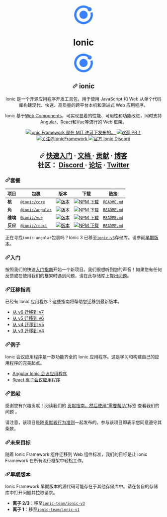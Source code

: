 <p align="center">
  <a href="#">
    <img alt="Ionic" src="https://github.com/ionic-team/ionic-framework/blob/main/.github/assets/logo.png?raw=true" width="60" />
  </a>
</p>

<h1 align="center">
  Ionic
</h1>
<div class="Box-sc-g0xbh4-0 bJMeLZ js-snippet-clipboard-copy-unpositioned" data-hpc="true"><article class="markdown-body entry-content container-lg" itemprop="text"><p align="center" dir="auto">
  <a href="#">
    <img alt="离子" src="https://github.com/ionic-team/ionic-framework/raw/main/.github/assets/logo.png?raw=true" width="60" style="max-width: 100%;">
  </a>
</p>
<h1 align="center" tabindex="-1" dir="auto"><a id="user-content---ionic" class="anchor" aria-hidden="true" tabindex="-1" href="#--ionic"><svg class="octicon octicon-link" viewBox="0 0 16 16" version="1.1" width="16" height="16" aria-hidden="true"><path d="m7.775 3.275 1.25-1.25a3.5 3.5 0 1 1 4.95 4.95l-2.5 2.5a3.5 3.5 0 0 1-4.95 0 .751.751 0 0 1 .018-1.042.751.751 0 0 1 1.042-.018 1.998 1.998 0 0 0 2.83 0l2.5-2.5a2.002 2.002 0 0 0-2.83-2.83l-1.25 1.25a.751.751 0 0 1-1.042-.018.751.751 0 0 1-.018-1.042Zm-4.69 9.64a1.998 1.998 0 0 0 2.83 0l1.25-1.25a.751.751 0 0 1 1.042.018.751.751 0 0 1 .018 1.042l-1.25 1.25a3.5 3.5 0 1 1-4.95-4.95l2.5-2.5a3.5 3.5 0 0 1 4.95 0 .751.751 0 0 1-.018 1.042.751.751 0 0 1-1.042.018 1.998 1.998 0 0 0-2.83 0l-2.5 2.5a1.998 1.998 0 0 0 0 2.83Z"></path></svg></a><font style="vertical-align: inherit;"><font style="vertical-align: inherit;">
  ionic
</font></font></h1>
<p align="center" dir="auto"><font style="vertical-align: inherit;"><font style="vertical-align: inherit;">
  Ionic 是一个开源应用程序开发工具包，用于使用 JavaScript 和 Web 从单个代码库构建现代、快速、高质量的跨平台本机和渐进式 Web 应用程序。
</font></font></p>
<p align="center" dir="auto"><font style="vertical-align: inherit;"><font style="vertical-align: inherit;">
  Ionic 基于</font></font><a href="https://www.webcomponents.org/introduction" rel="nofollow"><font style="vertical-align: inherit;"><font style="vertical-align: inherit;">Web Components</font></font></a><font style="vertical-align: inherit;"><font style="vertical-align: inherit;">，可实现显着的性能、可用&ZeroWidthSpace;&ZeroWidthSpace;性和功能改进，同时支持</font></font><a href="https://angular.io/" rel="nofollow"><font style="vertical-align: inherit;"><font style="vertical-align: inherit;">Angular</font></font></a><font style="vertical-align: inherit;"><font style="vertical-align: inherit;">、</font></font><a href="https://reactjs.com/" rel="nofollow"><font style="vertical-align: inherit;"><font style="vertical-align: inherit;">React</font></font></a><font style="vertical-align: inherit;"><font style="vertical-align: inherit;">和</font></font><a href="https://vuejs.org/" rel="nofollow"><font style="vertical-align: inherit;"><font style="vertical-align: inherit;">Vue</font></font></a><font style="vertical-align: inherit;"><font style="vertical-align: inherit;">等流行的 Web 框架。
</font></font></p>
<p align="center" dir="auto">
  <a href="https://github.com/ionic-team/ionic-framework/blob/main/LICENSE">
    <img src="https://camo.githubusercontent.com/2bb6ac78e5a9f4f688a6a066cc71b62012101802fcdb478e6e4c6b6ec75dc694/68747470733a2f2f696d672e736869656c64732e696f2f62616467652f6c6963656e73652d4d49542d626c75652e737667" alt="Ionic Framework 是在 MIT 许可下发布的。" data-canonical-src="https://img.shields.io/badge/license-MIT-blue.svg" style="max-width: 100%;">
  </a>
  <a href="https://github.com/ionic-team/ionic/blob/main/.github/CONTRIBUTING.md">
    <img src="https://camo.githubusercontent.com/7f745fb7dd2a22f68fe03adcdb977963ada4c8265675e572c629b29b9b34af2b/68747470733a2f2f696d672e736869656c64732e696f2f62616467652f5052732d77656c636f6d652d627269676874677265656e2e737667" alt="欢迎 PR！" data-canonical-src="https://img.shields.io/badge/PRs-welcome-brightgreen.svg" style="max-width: 100%;">
  </a>
  <a href="https://twitter.com/Ionicframework" rel="nofollow">
    <img src="https://camo.githubusercontent.com/54830a69588a6a73ed6aa5ef05a8e5436c9e3c015e545b1255ae5a2afc654509/68747470733a2f2f696d672e736869656c64732e696f2f747769747465722f666f6c6c6f772f696f6e69636672616d65776f726b2e7376673f6c6162656c3d466f6c6c6f7725323040496f6e69634672616d65776f726b" alt="关注@IonicFramework" data-canonical-src="https://img.shields.io/twitter/follow/ionicframework.svg?label=Follow%20@IonicFramework" style="max-width: 100%;">
  </a>
  <a href="https://ionic.link/discord" rel="nofollow">
    <img src="https://camo.githubusercontent.com/af354d9666230236c7267d382c8d407db87013bff90de12bde290f61110d3a41/68747470733a2f2f696d672e736869656c64732e696f2f646973636f72642f3532303236363638313439393737393038323f636f6c6f723d373238394441266c6162656c3d253233696f6e6963266c6f676f3d646973636f7264266c6f676f436f6c6f723d7768697465" alt="官方 Ionic Discord" data-canonical-src="https://img.shields.io/discord/520266681499779082?color=7289DA&amp;label=%23ionic&amp;logo=discord&amp;logoColor=white" style="max-width: 100%;">
  </a>
</p>
<h2 align="center" tabindex="-1" dir="auto"><a id="user-content---quickstart----------documentation--------contribute------blog----community--discord------forums------twitter" class="anchor" aria-hidden="true" tabindex="-1" href="#--quickstart----------documentation--------contribute------blog----community--discord------forums------twitter"><svg class="octicon octicon-link" viewBox="0 0 16 16" version="1.1" width="16" height="16" aria-hidden="true"><path d="m7.775 3.275 1.25-1.25a3.5 3.5 0 1 1 4.95 4.95l-2.5 2.5a3.5 3.5 0 0 1-4.95 0 .751.751 0 0 1 .018-1.042.751.751 0 0 1 1.042-.018 1.998 1.998 0 0 0 2.83 0l2.5-2.5a2.002 2.002 0 0 0-2.83-2.83l-1.25 1.25a.751.751 0 0 1-1.042-.018.751.751 0 0 1-.018-1.042Zm-4.69 9.64a1.998 1.998 0 0 0 2.83 0l1.25-1.25a.751.751 0 0 1 1.042.018.751.751 0 0 1 .018 1.042l-1.25 1.25a3.5 3.5 0 1 1-4.95-4.95l2.5-2.5a3.5 3.5 0 0 1 4.95 0 .751.751 0 0 1-.018 1.042.751.751 0 0 1-1.042.018 1.998 1.998 0 0 0-2.83 0l-2.5 2.5a1.998 1.998 0 0 0 0 2.83Z"></path></svg></a>
  <a href="https://ionicframework.com/docs/intro/cli" rel="nofollow"><font style="vertical-align: inherit;"><font style="vertical-align: inherit;">快速入门</font></font></a>
  <span><font style="vertical-align: inherit;"><font style="vertical-align: inherit;">·</font></font></span>
  <a href="https://ionicframework.com/docs/" rel="nofollow"><font style="vertical-align: inherit;"><font style="vertical-align: inherit;">
    文档
  </font></font></a>
  <span><font style="vertical-align: inherit;"><font style="vertical-align: inherit;">·</font></font></span>
  <a href="https://github.com/ionic-team/ionic/blob/main/.github/CONTRIBUTING.md"><font style="vertical-align: inherit;"><font style="vertical-align: inherit;">贡献</font></font></a>
  <span><font style="vertical-align: inherit;"><font style="vertical-align: inherit;">·</font></font></span>
  <a href="https://blog.ionicframework.com/" rel="nofollow"><font style="vertical-align: inherit;"><font style="vertical-align: inherit;">博客</font></font></a>
  <br><font style="vertical-align: inherit;"><font style="vertical-align: inherit;">
  社区：
   </font></font><a href="https://ionic.link/discord" rel="nofollow"><font style="vertical-align: inherit;"><font style="vertical-align: inherit;">Discord </font></font></a>
  <span><font style="vertical-align: inherit;"><font style="vertical-align: inherit;">·</font></font></span>
  <a href="https://forum.ionicframework.com/" rel="nofollow"><font style="vertical-align: inherit;"><font style="vertical-align: inherit;">论坛</font></font></a>
  <span><font style="vertical-align: inherit;"><font style="vertical-align: inherit;">· </font></font></span>
  <a href="https://twitter.com/Ionicframework" rel="nofollow"><font style="vertical-align: inherit;"><font style="vertical-align: inherit;">Twitter</font></font></a>
</h2>
<h3 tabindex="-1" dir="auto"><a id="user-content-packages" class="anchor" aria-hidden="true" tabindex="-1" href="#packages"><svg class="octicon octicon-link" viewBox="0 0 16 16" version="1.1" width="16" height="16" aria-hidden="true"><path d="m7.775 3.275 1.25-1.25a3.5 3.5 0 1 1 4.95 4.95l-2.5 2.5a3.5 3.5 0 0 1-4.95 0 .751.751 0 0 1 .018-1.042.751.751 0 0 1 1.042-.018 1.998 1.998 0 0 0 2.83 0l2.5-2.5a2.002 2.002 0 0 0-2.83-2.83l-1.25 1.25a.751.751 0 0 1-1.042-.018.751.751 0 0 1-.018-1.042Zm-4.69 9.64a1.998 1.998 0 0 0 2.83 0l1.25-1.25a.751.751 0 0 1 1.042.018.751.751 0 0 1 .018 1.042l-1.25 1.25a3.5 3.5 0 1 1-4.95-4.95l2.5-2.5a3.5 3.5 0 0 1 4.95 0 .751.751 0 0 1-.018 1.042.751.751 0 0 1-1.042.018 1.998 1.998 0 0 0-2.83 0l-2.5 2.5a1.998 1.998 0 0 0 0 2.83Z"></path></svg></a><font style="vertical-align: inherit;"><font style="vertical-align: inherit;">套餐</font></font></h3>
<table>
<thead>
<tr>
<th><font style="vertical-align: inherit;"><font style="vertical-align: inherit;">项目</font></font></th>
<th><font style="vertical-align: inherit;"><font style="vertical-align: inherit;">包裹</font></font></th>
<th><font style="vertical-align: inherit;"><font style="vertical-align: inherit;">版本</font></font></th>
<th><font style="vertical-align: inherit;"><font style="vertical-align: inherit;">下载</font></font></th>
<th align="center"><font style="vertical-align: inherit;"><font style="vertical-align: inherit;">链接</font></font></th>
</tr>
</thead>
<tbody>
<tr>
<td><strong><font style="vertical-align: inherit;"><font style="vertical-align: inherit;">核</font></font></strong></td>
<td><a href="https://www.npmjs.com/package/@ionic/core" rel="nofollow"><code>@ionic/core</code></a></td>
<td><a href="https://www.npmjs.com/package/@ionic/core" rel="nofollow"><img src="https://camo.githubusercontent.com/a5ad8ee91f87d42f382f820652ab64fc2ef37b4ae790283c3b1f470da2796535/68747470733a2f2f696d672e736869656c64732e696f2f6e706d2f762f40696f6e69632f636f72652f6c61746573742e737667" alt="版本" data-canonical-src="https://img.shields.io/npm/v/@ionic/core/latest.svg" style="max-width: 100%;"></a></td>
<td><a href="https://www.npmjs.com/package/@ionic/core" rel="nofollow"><img src="https://camo.githubusercontent.com/97274b69a8fde9d653d96586997b8c44255db506cddbf93661eac229284f4c2a/68747470733a2f2f696d672e736869656c64732e696f2f6e706d2f646d2f40696f6e69632f636f72652e737667" alt="NPM 下载" data-canonical-src="https://img.shields.io/npm/dm/@ionic/core.svg" style="max-width: 100%;"></a></td>
<td align="center"><a href="/ionic-team/ionic-framework/blob/main/core/README.md"><code>README.md</code></a></td>
</tr>
<tr>
<td><strong><font style="vertical-align: inherit;"><font style="vertical-align: inherit;">角</font></font></strong></td>
<td><a href="https://www.npmjs.com/package/@ionic/angular" rel="nofollow"><code>@ionic/angular</code></a></td>
<td><a href="https://www.npmjs.com/package/@ionic/angular" rel="nofollow"><img src="https://camo.githubusercontent.com/f21e3b95608c5d15912f1bb7b4856a20cd957c50aacf818531692e2db09c53a2/68747470733a2f2f696d672e736869656c64732e696f2f6e706d2f762f40696f6e69632f616e67756c61722f6c61746573742e737667" alt="版本" data-canonical-src="https://img.shields.io/npm/v/@ionic/angular/latest.svg" style="max-width: 100%;"></a></td>
<td><a href="https://www.npmjs.com/package/@ionic/angular" rel="nofollow"><img src="https://camo.githubusercontent.com/677dda3a8b7a63422b89b9361fd67b76cbd72748f2bd50945d91e14455a6f77e/68747470733a2f2f696d672e736869656c64732e696f2f6e706d2f646d2f40696f6e69632f616e67756c61722e737667" alt="NPM 下载" data-canonical-src="https://img.shields.io/npm/dm/@ionic/angular.svg" style="max-width: 100%;"></a></td>
<td align="center"><a href="/ionic-team/ionic-framework/blob/main/packages/angular/README.md"><code>README.md</code></a></td>
</tr>
<tr>
<td><strong><font style="vertical-align: inherit;"><font style="vertical-align: inherit;">维埃</font></font></strong></td>
<td><a href="https://www.npmjs.com/package/@ionic/vue" rel="nofollow"><code>@ionic/vue</code></a></td>
<td><a href="https://www.npmjs.com/package/@ionic/vue" rel="nofollow"><img src="https://camo.githubusercontent.com/879941a118b46e750d531342a4f057479bffff4459a4427fc47bea82a91e01a4/68747470733a2f2f696d672e736869656c64732e696f2f6e706d2f762f40696f6e69632f7675652f6c61746573742e737667" alt="版本" data-canonical-src="https://img.shields.io/npm/v/@ionic/vue/latest.svg" style="max-width: 100%;"></a></td>
<td><a href="https://www.npmjs.com/package/@ionic/vue" rel="nofollow"><img src="https://camo.githubusercontent.com/58215c183de2bdb482ab98f76ed9fe1f7ceaff1333adfe95aaaa15de0f68acee/68747470733a2f2f696d672e736869656c64732e696f2f6e706d2f646d2f40696f6e69632f7675652e737667" alt="NPM 下载" data-canonical-src="https://img.shields.io/npm/dm/@ionic/vue.svg" style="max-width: 100%;"></a></td>
<td align="center"><a href="/ionic-team/ionic-framework/blob/main/packages/vue/README.md"><code>README.md</code></a></td>
</tr>
<tr>
<td><strong><font style="vertical-align: inherit;"><font style="vertical-align: inherit;">反应</font></font></strong></td>
<td><a href="https://www.npmjs.com/package/@ionic/react" rel="nofollow"><code>@ionic/react</code></a></td>
<td><a href="https://www.npmjs.com/package/@ionic/react" rel="nofollow"><img src="https://camo.githubusercontent.com/4e387d5f19893ac51c013dfd2818b6106fc78da6cb27220276ec65c6bd7d5a3a/68747470733a2f2f696d672e736869656c64732e696f2f6e706d2f762f40696f6e69632f72656163742f6c61746573742e737667" alt="版本" data-canonical-src="https://img.shields.io/npm/v/@ionic/react/latest.svg" style="max-width: 100%;"></a></td>
<td><a href="https://www.npmjs.com/package/@ionic/react" rel="nofollow"><img src="https://camo.githubusercontent.com/966c21b2aaff0e50de6721a2c583ff6167622939951633996fe9dd5c8c7d16b4/68747470733a2f2f696d672e736869656c64732e696f2f6e706d2f646d2f40696f6e69632f72656163742e737667" alt="NPM 下载" data-canonical-src="https://img.shields.io/npm/dm/@ionic/react.svg" style="max-width: 100%;"></a></td>
<td align="center"><a href="/ionic-team/ionic-framework/blob/main/packages/react/README.md"><code>README.md</code></a></td>
</tr>
</tbody>
</table>
<p dir="auto"><font style="vertical-align: inherit;"><font style="vertical-align: inherit;">正在寻找</font></font><code>ionic-angular</code><font style="vertical-align: inherit;"><font style="vertical-align: inherit;">包裹吗？</font><font style="vertical-align: inherit;">Ionic 3 已移至</font></font><a href="https://github.com/ionic-team/ionic-v3"><code>ionic-v3</code></a><font style="vertical-align: inherit;"><font style="vertical-align: inherit;">存储库。</font><font style="vertical-align: inherit;">请参阅</font></font><a href="#earlier-versions"><font style="vertical-align: inherit;"><font style="vertical-align: inherit;">早期版本</font></font></a><font style="vertical-align: inherit;"><font style="vertical-align: inherit;">。</font></font></p>
<h3 tabindex="-1" dir="auto"><a id="user-content-getting-started" class="anchor" aria-hidden="true" tabindex="-1" href="#getting-started"><svg class="octicon octicon-link" viewBox="0 0 16 16" version="1.1" width="16" height="16" aria-hidden="true"><path d="m7.775 3.275 1.25-1.25a3.5 3.5 0 1 1 4.95 4.95l-2.5 2.5a3.5 3.5 0 0 1-4.95 0 .751.751 0 0 1 .018-1.042.751.751 0 0 1 1.042-.018 1.998 1.998 0 0 0 2.83 0l2.5-2.5a2.002 2.002 0 0 0-2.83-2.83l-1.25 1.25a.751.751 0 0 1-1.042-.018.751.751 0 0 1-.018-1.042Zm-4.69 9.64a1.998 1.998 0 0 0 2.83 0l1.25-1.25a.751.751 0 0 1 1.042.018.751.751 0 0 1 .018 1.042l-1.25 1.25a3.5 3.5 0 1 1-4.95-4.95l2.5-2.5a3.5 3.5 0 0 1 4.95 0 .751.751 0 0 1-.018 1.042.751.751 0 0 1-1.042.018 1.998 1.998 0 0 0-2.83 0l-2.5 2.5a1.998 1.998 0 0 0 0 2.83Z"></path></svg></a><font style="vertical-align: inherit;"><font style="vertical-align: inherit;">入门</font></font></h3>
<p dir="auto"><font style="vertical-align: inherit;"><font style="vertical-align: inherit;">按照我们的快速</font></font><a href="https://ionicframework.com/getting-started/" rel="nofollow"><font style="vertical-align: inherit;"><font style="vertical-align: inherit;">入门指南</font></font></a><font style="vertical-align: inherit;"><font style="vertical-align: inherit;">开始一个新项目。</font><font style="vertical-align: inherit;">我们很想听到您的声音！</font><font style="vertical-align: inherit;">如果您有任何反馈或在使用我们的框架时遇到问题，请在此存储库上提出</font></font><a href="https://github.com/ionic-team/ionic/issues/new"><font style="vertical-align: inherit;"><font style="vertical-align: inherit;">问题</font></font></a><font style="vertical-align: inherit;"><font style="vertical-align: inherit;">。</font></font></p>
<h3 tabindex="-1" dir="auto"><a id="user-content-migration-guides" class="anchor" aria-hidden="true" tabindex="-1" href="#migration-guides"><svg class="octicon octicon-link" viewBox="0 0 16 16" version="1.1" width="16" height="16" aria-hidden="true"><path d="m7.775 3.275 1.25-1.25a3.5 3.5 0 1 1 4.95 4.95l-2.5 2.5a3.5 3.5 0 0 1-4.95 0 .751.751 0 0 1 .018-1.042.751.751 0 0 1 1.042-.018 1.998 1.998 0 0 0 2.83 0l2.5-2.5a2.002 2.002 0 0 0-2.83-2.83l-1.25 1.25a.751.751 0 0 1-1.042-.018.751.751 0 0 1-.018-1.042Zm-4.69 9.64a1.998 1.998 0 0 0 2.83 0l1.25-1.25a.751.751 0 0 1 1.042.018.751.751 0 0 1 .018 1.042l-1.25 1.25a3.5 3.5 0 1 1-4.95-4.95l2.5-2.5a3.5 3.5 0 0 1 4.95 0 .751.751 0 0 1-.018 1.042.751.751 0 0 1-1.042.018 1.998 1.998 0 0 0-2.83 0l-2.5 2.5a1.998 1.998 0 0 0 0 2.83Z"></path></svg></a><font style="vertical-align: inherit;"><font style="vertical-align: inherit;">迁移指南</font></font></h3>
<p dir="auto"><font style="vertical-align: inherit;"><font style="vertical-align: inherit;">已经有 Ionic 应用程序？</font><font style="vertical-align: inherit;">这些指南将帮助您迁移到最新版本。</font></font></p>
<ul dir="auto">
<li><a href="https://ionicframework.com/docs/updating/7-0" rel="nofollow"><font style="vertical-align: inherit;"><font style="vertical-align: inherit;">从 v6 迁移到 v7</font></font></a></li>
<li><a href="https://ionicframework.com/docs/updating/6-0" rel="nofollow"><font style="vertical-align: inherit;"><font style="vertical-align: inherit;">从 v5 迁移到 v6</font></font></a></li>
<li><a href="https://ionicframework.com/docs/updating/5-0" rel="nofollow"><font style="vertical-align: inherit;"><font style="vertical-align: inherit;">从 v4 迁移到 v5</font></font></a></li>
<li><a href="https://ionicframework.com/docs/updating/4-0" rel="nofollow"><font style="vertical-align: inherit;"><font style="vertical-align: inherit;">从 v3 迁移到 v4</font></font></a></li>
</ul>
<h3 tabindex="-1" dir="auto"><a id="user-content-examples" class="anchor" aria-hidden="true" tabindex="-1" href="#examples"><svg class="octicon octicon-link" viewBox="0 0 16 16" version="1.1" width="16" height="16" aria-hidden="true"><path d="m7.775 3.275 1.25-1.25a3.5 3.5 0 1 1 4.95 4.95l-2.5 2.5a3.5 3.5 0 0 1-4.95 0 .751.751 0 0 1 .018-1.042.751.751 0 0 1 1.042-.018 1.998 1.998 0 0 0 2.83 0l2.5-2.5a2.002 2.002 0 0 0-2.83-2.83l-1.25 1.25a.751.751 0 0 1-1.042-.018.751.751 0 0 1-.018-1.042Zm-4.69 9.64a1.998 1.998 0 0 0 2.83 0l1.25-1.25a.751.751 0 0 1 1.042.018.751.751 0 0 1 .018 1.042l-1.25 1.25a3.5 3.5 0 1 1-4.95-4.95l2.5-2.5a3.5 3.5 0 0 1 4.95 0 .751.751 0 0 1-.018 1.042.751.751 0 0 1-1.042.018 1.998 1.998 0 0 0-2.83 0l-2.5 2.5a1.998 1.998 0 0 0 0 2.83Z"></path></svg></a><font style="vertical-align: inherit;"><font style="vertical-align: inherit;">例子</font></font></h3>
<p dir="auto"><font style="vertical-align: inherit;"><font style="vertical-align: inherit;">Ionic 会议应用程序是一款功能齐全的 Ionic 应用程序。</font><font style="vertical-align: inherit;">这是学习和构建自己的应用程序的完美起点。</font></font></p>
<ul dir="auto">
<li><a href="https://github.com/ionic-team/ionic-conference-app"><font style="vertical-align: inherit;"><font style="vertical-align: inherit;">Angular Ionic 会议应用程序</font></font></a></li>
<li><a href="https://github.com/ionic-team/ionic-react-conference-app"><font style="vertical-align: inherit;"><font style="vertical-align: inherit;">React 离子会议应用程序</font></font></a></li>
</ul>


<h3 tabindex="-1" dir="auto"><a id="user-content-contributing" class="anchor" aria-hidden="true" tabindex="-1" href="#contributing"><svg class="octicon octicon-link" viewBox="0 0 16 16" version="1.1" width="16" height="16" aria-hidden="true"><path d="m7.775 3.275 1.25-1.25a3.5 3.5 0 1 1 4.95 4.95l-2.5 2.5a3.5 3.5 0 0 1-4.95 0 .751.751 0 0 1 .018-1.042.751.751 0 0 1 1.042-.018 1.998 1.998 0 0 0 2.83 0l2.5-2.5a2.002 2.002 0 0 0-2.83-2.83l-1.25 1.25a.751.751 0 0 1-1.042-.018.751.751 0 0 1-.018-1.042Zm-4.69 9.64a1.998 1.998 0 0 0 2.83 0l1.25-1.25a.751.751 0 0 1 1.042.018.751.751 0 0 1 .018 1.042l-1.25 1.25a3.5 3.5 0 1 1-4.95-4.95l2.5-2.5a3.5 3.5 0 0 1 4.95 0 .751.751 0 0 1-.018 1.042.751.751 0 0 1-1.042.018 1.998 1.998 0 0 0-2.83 0l-2.5 2.5a1.998 1.998 0 0 0 0 2.83Z"></path></svg></a><font style="vertical-align: inherit;"><font style="vertical-align: inherit;">贡献</font></font></h3>
<p dir="auto"><font style="vertical-align: inherit;"><font style="vertical-align: inherit;">感谢您有兴趣贡献！</font><font style="vertical-align: inherit;">阅读我们的
</font></font><a href="https://github.com/ionic-team/ionic/blob/main/.github/CONTRIBUTING.md"><font style="vertical-align: inherit;"><font style="vertical-align: inherit;">贡献指南，然后使用</font></font></a><font style="vertical-align: inherit;"></font><a href="https://github.com/ionic-team/ionic/issues?q=is%3Aopen+is%3Aissue+label%3A%22help+wanted%22"><font style="vertical-align: inherit;"><font style="vertical-align: inherit;">“需要帮助”</font></font></a><font style="vertical-align: inherit;"><font style="vertical-align: inherit;">标签
查看我们的问题</font><font style="vertical-align: inherit;">
。</font></font></p>
<p dir="auto"><font style="vertical-align: inherit;"><font style="vertical-align: inherit;">请注意，该项目是随</font></font><a href="https://github.com/ionic-team/ionic/blob/main/CODE_OF_CONDUCT.md"><font style="vertical-align: inherit;"><font style="vertical-align: inherit;">贡献者行为准则</font></font></a><font style="vertical-align: inherit;"><font style="vertical-align: inherit;">一起发布的。</font><font style="vertical-align: inherit;">参与该项目即表示您同意遵守其条款。</font></font></p>
<h3 tabindex="-1" dir="auto"><a id="user-content-future-goals" class="anchor" aria-hidden="true" tabindex="-1" href="#future-goals"><svg class="octicon octicon-link" viewBox="0 0 16 16" version="1.1" width="16" height="16" aria-hidden="true"><path d="m7.775 3.275 1.25-1.25a3.5 3.5 0 1 1 4.95 4.95l-2.5 2.5a3.5 3.5 0 0 1-4.95 0 .751.751 0 0 1 .018-1.042.751.751 0 0 1 1.042-.018 1.998 1.998 0 0 0 2.83 0l2.5-2.5a2.002 2.002 0 0 0-2.83-2.83l-1.25 1.25a.751.751 0 0 1-1.042-.018.751.751 0 0 1-.018-1.042Zm-4.69 9.64a1.998 1.998 0 0 0 2.83 0l1.25-1.25a.751.751 0 0 1 1.042.018.751.751 0 0 1 .018 1.042l-1.25 1.25a3.5 3.5 0 1 1-4.95-4.95l2.5-2.5a3.5 3.5 0 0 1 4.95 0 .751.751 0 0 1-.018 1.042.751.751 0 0 1-1.042.018 1.998 1.998 0 0 0-2.83 0l-2.5 2.5a1.998 1.998 0 0 0 0 2.83Z"></path></svg></a><font style="vertical-align: inherit;"><font style="vertical-align: inherit;">未来目标</font></font></h3>
<p dir="auto"><font style="vertical-align: inherit;"><font style="vertical-align: inherit;">随着 Ionic Framework 组件迁移到 Web 组件标准，我们的目标是让 Ionic Framework 在所有流行框架中轻松工作。</font></font></p>
<h3 tabindex="-1" dir="auto"><a id="user-content-earlier-versions" class="anchor" aria-hidden="true" tabindex="-1" href="#earlier-versions"><svg class="octicon octicon-link" viewBox="0 0 16 16" version="1.1" width="16" height="16" aria-hidden="true"><path d="m7.775 3.275 1.25-1.25a3.5 3.5 0 1 1 4.95 4.95l-2.5 2.5a3.5 3.5 0 0 1-4.95 0 .751.751 0 0 1 .018-1.042.751.751 0 0 1 1.042-.018 1.998 1.998 0 0 0 2.83 0l2.5-2.5a2.002 2.002 0 0 0-2.83-2.83l-1.25 1.25a.751.751 0 0 1-1.042-.018.751.751 0 0 1-.018-1.042Zm-4.69 9.64a1.998 1.998 0 0 0 2.83 0l1.25-1.25a.751.751 0 0 1 1.042.018.751.751 0 0 1 .018 1.042l-1.25 1.25a3.5 3.5 0 1 1-4.95-4.95l2.5-2.5a3.5 3.5 0 0 1 4.95 0 .751.751 0 0 1-.018 1.042.751.751 0 0 1-1.042.018 1.998 1.998 0 0 0-2.83 0l-2.5 2.5a1.998 1.998 0 0 0 0 2.83Z"></path></svg></a><font style="vertical-align: inherit;"><font style="vertical-align: inherit;">早期版本</font></font></h3>
<p dir="auto"><font style="vertical-align: inherit;"><font style="vertical-align: inherit;">Ionic Framework 早期版本的源代码可能存在于其他存储库中。</font><font style="vertical-align: inherit;">请在各自的存储库中打开问题并拉取请求。</font></font></p>
<ul dir="auto">
<li><strong><font style="vertical-align: inherit;"><font style="vertical-align: inherit;">离子 2/3</font></font></strong><font style="vertical-align: inherit;"><font style="vertical-align: inherit;">：移至</font></font><a href="https://github.com/ionic-team/ionic-v3"><code>ionic-team/ionic-v3</code></a></li>
<li><strong><font style="vertical-align: inherit;"><font style="vertical-align: inherit;">离子 1</font></font></strong><font style="vertical-align: inherit;"><font style="vertical-align: inherit;">：移至</font></font><a href="https://github.com/ionic-team/ionic-v1"><code>ionic-team/ionic-v1</code></a></li>
</ul>
</article></div>
